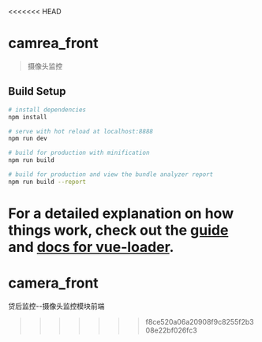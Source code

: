 <<<<<<< HEAD
# camrea_front

> 摄像头监控

## Build Setup

``` bash
# install dependencies
npm install

# serve with hot reload at localhost:8888
npm run dev

# build for production with minification
npm run build

# build for production and view the bundle analyzer report
npm run build --report
```

For a detailed explanation on how things work, check out the [guide](http://vuejs-templates.github.io/webpack/) and [docs for vue-loader](http://vuejs.github.io/vue-loader).
=======
# camera_front

贷后监控--摄像头监控模块前端
>>>>>>> f8ce520a06a20908f9c8255f2b308e22bf026fc3
